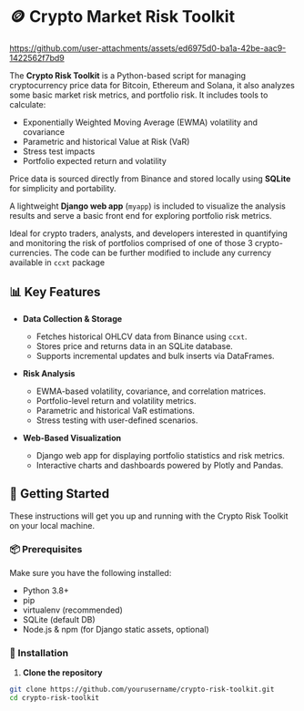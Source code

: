 # 🪙 Crypto Market Risk Toolkit

https://github.com/user-attachments/assets/ed6975d0-ba1a-42be-aac9-1422562f7bd9

The **Crypto Risk Toolkit** is a Python-based script for managing cryptocurrency price data for Bitcoin, Ethereum and Solana, it also analyzes some basic market risk metrics, and portfolio risk. It includes tools to calculate:

- Exponentially Weighted Moving Average (EWMA) volatility and covariance
- Parametric and historical Value at Risk (VaR)
- Stress test impacts
- Portfolio expected return and volatility

Price data is sourced directly from Binance and stored locally using **SQLite** for simplicity and portability.

A lightweight **Django web app** (`myapp`) is included to visualize the analysis results and serve a basic front end for exploring portfolio risk metrics.

Ideal for crypto traders, analysts, and developers interested in quantifying and monitoring the risk of portfolios comprised of one of those 3 crypto-currencies.
The code can be further modified to include any currency available in `ccxt` package

## 📊 Key Features

- **Data Collection & Storage**
  - Fetches historical OHLCV data from Binance using `ccxt`.
  - Stores price and returns data in an SQLite database.
  - Supports incremental updates and bulk inserts via DataFrames.

- **Risk Analysis**
  - EWMA-based volatility, covariance, and correlation matrices.
  - Portfolio-level return and volatility metrics.
  - Parametric and historical VaR estimations.
  - Stress testing with user-defined scenarios.

- **Web-Based Visualization**
  - Django web app for displaying portfolio statistics and risk metrics.
  - Interactive charts and dashboards powered by Plotly and Pandas.

## 🚀 Getting Started

These instructions will get you up and running with the Crypto Risk Toolkit on your local machine.

### 📦 Prerequisites

Make sure you have the following installed:

- Python 3.8+
- pip
- virtualenv (recommended)
- SQLite (default DB)
- Node.js & npm (for Django static assets, optional)

### 🔧 Installation

1. **Clone the repository**

```bash
git clone https://github.com/yourusername/crypto-risk-toolkit.git
cd crypto-risk-toolkit
```



